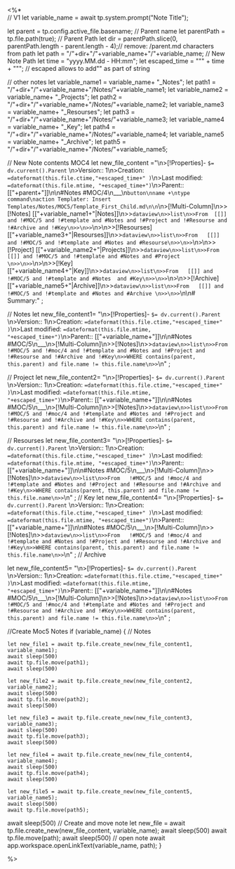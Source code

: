 <%*  
// V1
let variable_name = await tp.system.prompt("Note Title");  

  let parent = tp.config.active_file.basename; // Parent name
  let parentPath = tp.file.path(true); // Parent Path
  let dir = parentPath.slice(0, parentPath.length - parent.length - 4);// remove: /parent.md characters from path
  let path = "/"+dir+"/"+variable_name+"/"+variable_name; // New Note Path
  let time = "yyyy.MM.dd - HH:mm";
  let escaped_time = "\"" + time + "\""; // escaped allows to add"" as part of string

// other notes
  let variable_name1 = variable_name+ "_Notes";
  let path1 = "/"+dir+"/"+variable_name+"/Notes/"+variable_name1;
  let variable_name2 = variable_name+ "_Projects";
  let path2 = "/"+dir+"/"+variable_name+"/Notes/"+variable_name2;
  let variable_name3 = variable_name+ "_Resourses";
  let path3 = "/"+dir+"/"+variable_name+"/Notes/"+variable_name3;
  let variable_name4 = variable_name+ "_Key";
  let path4 = "/"+dir+"/"+variable_name+"/Notes/"+variable_name4;
  let variable_name5 = variable_name+ "_Archive";
  let path5 = "/"+dir+"/"+variable_name+"/Notes/"+variable_name5;

// New Note contents MOC4
  let new_file_content ="\n>[!Properties]- `$= dv.current().Parent` \n>Version:: 1\n>Creation: `=dateformat(this.file.ctime,"+escaped_time+" )`\n>Last modified:  `=dateformat(this.file.mtime, "+escaped_time+")`\n>Parent:: [["+parent+"]]\n\n#Notes #MOC/4\n___\n```button\nname +\ntype command\naction Templater: Insert Templates/Notes/MOC5/Template_First_Child.md\n\n```\n>[!Multi-Column]\n>>[!Notes] [["+variable_name1+"|Notes]]\n>>```dataview\n>>list\n>>From  [[]] and !#MOC/5 and !#template and #Notes and !#Project and !#Resourse and !#Archive and !#Key\n>>\n>>```\n>\n>>[!Resourses] [["+variable_name3+"|Resourses]]\n>>```dataview\n>>list\n>>From   [[]] and !#MOC/5 and !#template and #Notes and #Resourse\n>>\n>>```\n>\n>>[!Project] [["+variable_name2+"|Projects]]\n>>```dataview\n>>list\n>>From   [[]] and !#MOC/5 and !#template and #Notes and #Project \n>>\n>>```\n>\n>>[!Key] [["+variable_name4+"|Key]]\n>>```dataview\n>>list\n>>From   [[]] and !#MOC/5 and !#template and #Notes  and #Key\n>>\n>>```\n>\n>>[!Archive] [["+variable_name5+"|Archive]]\n>>```dataview\n>>list\n>>From   [[]] and !#MOC/5 and !#template and #Notes and #Archive \n>>\n>>```\n\n# Summary:" ; 

// Notes
  let new_file_content1= "\n>[!Properties]- `$= dv.current().Parent` \n>Version:: 1\n>Creation: `=dateformat(this.file.ctime,"+escaped_time+" )`\n>Last modified:  `=dateformat(this.file.mtime, "+escaped_time+")`\n>Parent:: [["+variable_name+"]]\n\n#Notes #MOC/5\n___\n>[!Multi-Column]\n>>[!Notes]\n>>```dataview\n>>list\n>>From   !#MOC/5 and !#moc/4 and !#template and #Notes and !#Project and !#Resourse and !#Archive and !#Key\n>>WHERE contains(parent, this.parent) and file.name != this.file.name\n>>```\n" ; 


// Project
  let new_file_content2= "\n>[!Properties]- `$= dv.current().Parent` \n>Version:: 1\n>Creation: `=dateformat(this.file.ctime,"+escaped_time+" )`\n>Last modified:  `=dateformat(this.file.mtime, "+escaped_time+")`\n>Parent:: [["+variable_name+"]]\n\n#Notes #MOC/5\n___\n>[!Multi-Column]\n>>[!Notes]\n>>```dataview\n>>list\n>>From   !#MOC/5 and !#moc/4 and !#template and #Notes and !#Project and !#Resourse and !#Archive and !#Key\n>>WHERE contains(parent, this.parent) and file.name != this.file.name\n>>```\n" ; 

// Resourses
  let new_file_content3= "\n>[!Properties]- `$= dv.current().Parent` \n>Version:: 1\n>Creation: `=dateformat(this.file.ctime,"+escaped_time+" )`\n>Last modified:  `=dateformat(this.file.mtime, "+escaped_time+")`\n>Parent:: [["+variable_name+"]]\n\n#Notes #MOC/5\n___\n>[!Multi-Column]\n>>[!Notes]\n>>```dataview\n>>list\n>>From   !#MOC/5 and !#moc/4 and !#template and #Notes and !#Project and !#Resourse and !#Archive and !#Key\n>>WHERE contains(parent, this.parent) and file.name != this.file.name\n>>```\n" ; 
// Key
  let new_file_content4= "\n>[!Properties]- `$= dv.current().Parent` \n>Version:: 1\n>Creation: `=dateformat(this.file.ctime,"+escaped_time+" )`\n>Last modified:  `=dateformat(this.file.mtime, "+escaped_time+")`\n>Parent:: [["+variable_name+"]]\n\n#Notes #MOC/5\n___\n>[!Multi-Column]\n>>[!Notes]\n>>```dataview\n>>list\n>>From   !#MOC/5 and !#moc/4 and !#template and #Notes and !#Project and !#Resourse and !#Archive and !#Key\n>>WHERE contains(parent, this.parent) and file.name != this.file.name\n>>```\n" ; 
// Archive

 let new_file_content5= "\n>[!Properties]- `$= dv.current().Parent` \n>Version:: 1\n>Creation: `=dateformat(this.file.ctime,"+escaped_time+" )`\n>Last modified:  `=dateformat(this.file.mtime, "+escaped_time+")`\n>Parent:: [["+variable_name+"]]\n\n#Notes #MOC/5\n___\n>[!Multi-Column]\n>>[!Notes]\n>>```dataview\n>>list\n>>From   !#MOC/5 and !#moc/4 and !#template and #Notes and !#Project and !#Resourse and !#Archive and !#Key\n>>WHERE contains(parent, this.parent) and file.name != this.file.name\n>>```\n" ; 
  
//Create Moc5 Notes
if (variable_name) {   // Notes
	
	
	let new_file1 = await tp.file.create_new(new_file_content1, variable_name1);
	await sleep(500)
	await tp.file.move(path1);
	await sleep(500)
	
	let new_file2 = await tp.file.create_new(new_file_content2, variable_name2);
	await sleep(500)
	await tp.file.move(path2);
	await sleep(500)

	let new_file3 = await tp.file.create_new(new_file_content3, variable_name3);
	await sleep(500)
	await tp.file.move(path3);
	await sleep(500)
	
	let new_file4 = await tp.file.create_new(new_file_content4, variable_name4);
	await sleep(500)
	await tp.file.move(path4);
	await sleep(500)
	
	let new_file5 = await tp.file.create_new(new_file_content5, variable_name5);
	await sleep(500)
	await tp.file.move(path5);
  await sleep(500)
  // Create and move note
  let new_file = await tp.file.create_new(new_file_content, variable_name);
  await sleep(500)
  await tp.file.move(path);
  await sleep(500)
  // open note
  await app.workspace.openLinkText(variable_name, path);
}
	
%>